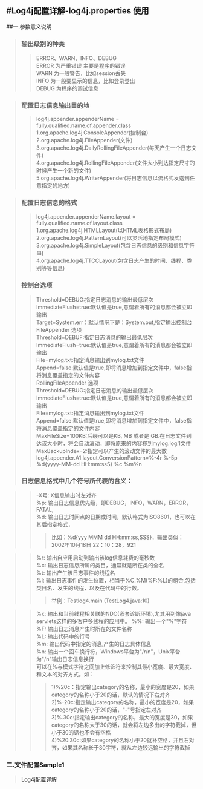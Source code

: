 #Log4j配置详解-log4j.properties 使用
---


##一.参数意义说明
> ### 输出级别的种类
> > ERROR、WARN、INFO、DEBUG  
> > ERROR 为严重错误 主要是程序的错误  
> > WARN 为一般警告，比如session丢失  
> > INFO 为一般要显示的信息，比如登录登出  
> > DEBUG 为程序的调试信息  

> ### 配置日志信息输出目的地
> >log4j.appender.appenderName = fully.qualified.name.of.appender.class  
> >1.org.apache.log4j.ConsoleAppender(控制台)    
> >2.org.apache.log4j.FileAppender(文件)  
> >3.org.apache.log4j.DailyRollingFileAppender(每天产生一个日志文件)    
> >4.org.apache.log4j.RollingFileAppender(文件大小到达指定尺寸的时候产生一个新的文件)    
> >5.org.apache.log4j.WriterAppender(将日志信息以流格式发送到任意指定的地方)  

> ### 配置日志信息的格式
> >log4j.appender.appenderName.layout = fully.qualified.name.of.layout.class  
> >1.org.apache.log4j.HTMLLayout(以HTML表格形式布局)  
> >2.org.apache.log4j.PatternLayout(可以灵活地指定布局模式)  
> >3.org.apache.log4j.SimpleLayout(包含日志信息的级别和信息字符串)  
> >4.org.apache.log4j.TTCCLayout(包含日志产生的时间、线程、类别等等信息)  
> 
> ### 控制台选项
> >Threshold=DEBUG:指定日志消息的输出最低层次  
> >ImmediateFlush=true:默认值是true,意谓着所有的消息都会被立即输出  
> >Target=System.err：默认情况下是：System.out,指定输出控制台  
> >FileAppender 选项  
> >Threshold=DEBUF:指定日志消息的输出最低层次  
> >ImmediateFlush=true:默认值是true,意谓着所有的消息都会被立即输出  
> >File=mylog.txt:指定消息输出到mylog.txt文件  
> >Append=false:默认值是true,即将消息增加到指定文件中，false指将消息覆盖指定的文件内容  
> >RollingFileAppender 选项  
> >Threshold=DEBUG:指定日志消息的输出最低层次  
> >ImmediateFlush=true:默认值是true,意谓着所有的消息都会被立即输出  
> >File=mylog.txt:指定消息输出到mylog.txt文件  
> >Append=false:默认值是true,即将消息增加到指定文件中，false指将消息覆盖指定的文件内容  
> >MaxFileSize=100KB:后缀可以是KB, MB 或者是 GB.在日志文件到达该大小时，将会自动滚动，即将原来的内容移到mylog.log.1文件      
> >MaxBackupIndex=2:指定可以产生的滚动文件的最大数  
> >log4j.appender.A1.layout.ConversionPattern=%-4r %-5p %d{yyyy-MM-dd HH:mm:ssS} %c %m%n  
> 
> ### 日志信息格式中几个符号所代表的含义：

> >-X号: X信息输出时左对齐  
> >%p: 输出日志信息优先级，即DEBUG，INFO，WARN，ERROR，FATAL,  
> > %d: 输出日志时间点的日期或时间，默认格式为ISO8601，也可以在其后指定格式，
> > > 比如：%d{yyy MMM dd HH:mm:ss,SSS}，输出类似：2002年10月18日 22：10：28，921
  
> > %r: 输出自应用启动到输出该log信息耗费的毫秒数  
> > %c: 输出日志信息所属的类目，通常就是所在类的全名  
> > %t: 输出产生该日志事件的线程名  
> > %l: 输出日志事件的发生位置，相当于%C.%M(%F:%L)的组合,包括类目名、发生的线程，以及在代码中的行数。
> > > 举例：Testlog4.main (TestLog4.java:10)

> > %x: 输出和当前线程相关联的NDC(嵌套诊断环境),尤其用到像java servlets这样的多客户多线程的应用中。
> > %%: 输出一个"%"字符  
> > %F: 输出日志消息产生时所在的文件名称  
> > %L: 输出代码中的行号  
> > %m: 输出代码中指定的消息,产生的日志具体信息  
> > %n: 输出一个回车换行符，Windows平台为"/r/n"，Unix平台为"/n"输出日志信息换行  
> >可以在%与模式字符之间加上修饰符来控制其最小宽度、最大宽度、和文本的对齐方式。如：
> > > 1)%20c：指定输出category的名称，最小的宽度是20，如果category的名称小于20的话，默认的情况下右对齐  
> > > 2)%-20c:指定输出category的名称，最小的宽度是20，如果category的名称小于20的话，"-"号指定左对齐  
> > > 3)%.30c:指定输出category的名称，最大的宽度是30，如果category的名称大于30的话，就会将左边多出的字符截掉，但小于30的话也不会有空格  
> > > 4)%20.30c:如果category的名称小于20就补空格，并且右对齐，如果其名称长于30字符，就从左边较远输出的字符截掉  

### 二.文件配置Sample1
> [Log4j配置详解](http://blog.csdn.net/zhshulin/article/details/37937365)